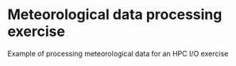 # Meteorological data processing exercise

Example of processing meteorological data for an HPC I/O exercise
